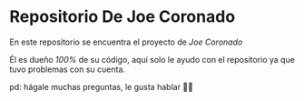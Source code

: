 # Repositorio De Joe Coronado

En este repositorio se encuentra el proyecto de *Joe Coronado*

Él es dueño *100%* de su código, aquí solo le ayudo con el repositorio ya que tuvo problemas con su cuenta.

pd: hágale muchas preguntas, le gusta hablar 👱‍♂️
